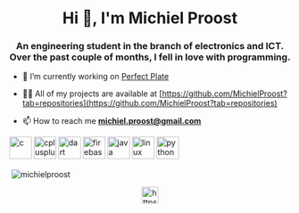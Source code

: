 <h1 align="center">Hi 👋, I'm Michiel Proost</h1>
<h3 align="center">An engineering student in the branch of electronics and ICT. Over the past couple of months, I fell in love with programming.</h3>

- 🔭 I’m currently working on [Perfect Plate](https://github.com/MichielProost/Perfect-Plate)

- 👨‍💻 All of my projects are available at [https://github.com/MichielProost?tab=repositories](https://github.com/MichielProost?tab=repositories)

- 📫 How to reach me **michiel.proost@gmail.com**

<p align="left"><img src="https://devicons.github.io/devicon/devicon.git/icons/c/c-original.svg" alt="c" width="40" height="40"/> <img src="https://devicons.github.io/devicon/devicon.git/icons/cplusplus/cplusplus-original.svg" alt="cplusplus" width="40" height="40"/> <img src="https://www.vectorlogo.zone/logos/dartlang/dartlang-icon.svg" alt="dart" width="40" height="40"/> <img src="https://www.vectorlogo.zone/logos/firebase/firebase-icon.svg" alt="firebase" width="40" height="40"/> <img src="https://devicons.github.io/devicon/devicon.git/icons/java/java-original-wordmark.svg" alt="java" width="40" height="40"/> <img src="https://devicons.github.io/devicon/devicon.git/icons/linux/linux-original.svg" alt="linux" width="40" height="40"/> <img src="https://devicons.github.io/devicon/devicon.git/icons/python/python-original.svg" alt="python" width="40" height="40"/></p><p>&nbsp;<img align="center" src="https://github-readme-stats.vercel.app/api?username=michielproost&show_icons=true" alt="michielproost" /></p>

<p align="center">
<a href="https://linkedin.com/in/https://www.linkedin.com/in/michiel-proost-5b4779176/?originalsubdomain=be" target="blank"><img align="center" src="https://cdn.jsdelivr.net/npm/simple-icons@3.0.1/icons/linkedin.svg" alt="https://www.linkedin.com/in/michiel-proost-5b4779176/?originalsubdomain=be" height="30" width="30" /></a>
</p>

